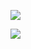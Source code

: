 ![](https://github-readme-stats-git-masterrstaa-rickstaa.vercel.app/api?username=wenzhu23333&show_icons=true&theme=highcontrast&count_private=true)

![](https://github-readme-stats-git-masterrstaa-rickstaa.vercel.app/api/top-langs/?username=wenzhu23333&theme=highcontrast&hide=html,php,c,c++&layout=compact)


<!--
**wenzhu23333/wenzhu23333** is a ✨ _special_ ✨ repository because its `README.md` (this file) appears on your GitHub profile.

Here are some ideas to get you started:

- 🔭 I’m currently working on ...
- 🌱 I’m currently learning ...
- 👯 I’m looking to collaborate on ...
- 🤔 I’m looking for help with ...
- 💬 Ask me about ...
- 📫 How to reach me: ...
- 😄 Pronouns: ...
- ⚡ Fun fact: ...
-->
